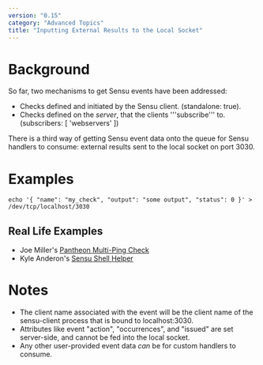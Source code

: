 ```yaml
---
version: "0.15"
category: "Advanced Topics"
title: "Inputting External Results to the Local Socket"
---
```


# Background

So far, two mechanisms to get Sensu events have been addressed:

* Checks defined and initiated by the Sensu client. (standalone: true).
* Checks defined on the *server*, that the clients '''subscribe''' to.
(subscribers: [ 'webservers' ])

There is a third way of getting Sensu event data onto the queue for Sensu
 handlers to consume: external results sent to the local socket on port 3030.

# Examples

~~~ shell
echo '{ "name": "my_check", "output": "some output", "status": 0 }' > /dev/tcp/localhost/3030
~~~

## Real Life Examples

* Joe Miller's [Pantheon Multi-Ping Check](https://gist.github.com/joemiller/5806570)
* Kyle Anderon's [Sensu Shell Helper](https://github.com/solarkennedy/sensu-shell-helper)

# Notes

* The client name associated with the event will be the client name of the 
 sensu-client process that is bound to localhost:3030.
* Attributes like event "action", "occurrences", and "issued" are set server-side, and 
 cannot be fed into the local socket.
* Any other user-provided event data *can* be for custom handlers to consume.
